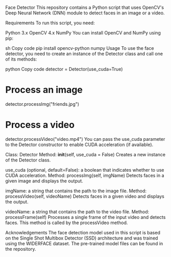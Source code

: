 Face Detector
This repository contains a Python script that uses OpenCV's Deep Neural Network (DNN) module to detect faces in an image or a video.

Requirements
To run this script, you need:

Python 3.x
OpenCV 4.x
NumPy
You can install OpenCV and NumPy using pip:

sh
Copy code
pip install opencv-python numpy
Usage
To use the face detector, you need to create an instance of the Detector class and call one of its methods:

python
Copy code
detector = Detector(use_cuda=True)

# Process an image
detector.processImg("friends.jpg")

# Process a video
detector.processVideo("video.mp4")
You can pass the use_cuda parameter to the Detector constructor to enable CUDA acceleration (if available).

Class: Detector
Method: __init__(self, use_cuda = False)
Creates a new instance of the Detector class.

use_cuda (optional, default=False): a boolean that indicates whether to use CUDA acceleration.
Method: processImg(self, imgName)
Detects faces in a given image and displays the output.

imgName: a string that contains the path to the image file.
Method: processVideo(self, videoName)
Detects faces in a given video and displays the output.

videoName: a string that contains the path to the video file.
Method: processFrame(self)
Processes a single frame of the input video and detects faces. This method is called by the processVideo method.

Acknowledgements
The face detection model used in this script is based on the Single Shot Multibox Detector (SSD) architecture and was trained using the WIDERFACE dataset. The pre-trained model files can be found in the repository.
